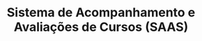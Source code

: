 ---
title: Sistema de Acompanhamento e Avaliações de Cursos (SAAS)
slug: "saas"
featuredImage: ../../assets/project-logos/saas.png
site: https://portal.saas.ufsc.br
stacks: ["java"]

colabs: "... + this"
subtitle_br: "Sistema de Acompanhamento e Avaliações de Cursos instituições integrantes da Rede e-Tec Brasil"
excerpt_br: "Sistema de Acompanhamento e Avaliações de Cursos com a finalidade de ser uma ferramenta de suporte à gestão e docência das instituições integrantes da Rede e-Tec Brasil"
subtitle_en: "Course Monitoring and Evaluation System for institutions within the e-Tec Brasil Network"
excerpt_pt: "Course Monitoring and Evaluation System aiming administrative and educational support for institutions within the e-Tec Brasil Network"
sponsorships_br: UFSC, FEESC, rede e-Tec
sponsorships_en: UFSC, FEESC, rede e-Tec
---